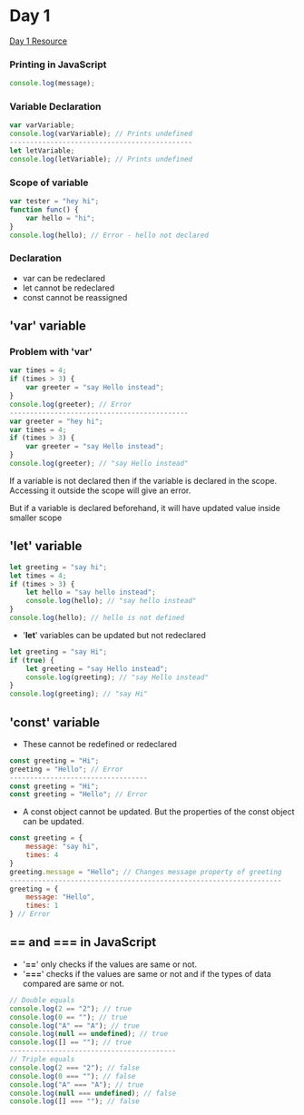 # Day 1

[Day 1 Resource](https://www.freecodecamp.org/news/var-let-and-const-whats-the-difference)

### Printing in JavaScript

```js
console.log(message);
```

### Variable Declaration

```js
var varVariable;
console.log(varVariable); // Prints undefined
---------------------------------------------
let letVariable;
console.log(letVariable); // Prints undefined
```

### Scope of variable

```js
var tester = "hey hi";
function func() {
	var hello = "hi";
}
console.log(hello); // Error - hello not declared
```

### Declaration

- var can be redeclared
- let cannot be redeclared
- const cannot be reassigned

## 'var' variable

### Problem with '__var__'

```js
var times = 4;
if (times > 3) {
	var greeter = "say Hello instead";
}
console.log(greeter); // Error
--------------------------------------------
var greeter = "hey hi";
var times = 4;
if (times > 3) {
	var greeter = "say Hello instead";
}
console.log(greeter); // "say Hello instead"
```

If a variable is not declared then if the variable is declared in the scope.  
Accessing it outside the scope will give an error.

But if a variable is declared beforehand, it will have updated value inside smaller scope


## 'let' variable

```js
let greeting = "say hi";
let times = 4;
if (times > 3) {
	let hello = "say hello instead";
	console.log(hello); // "say hello instead"
}
console.log(hello); // hello is not defined
```

- '__let__' variables can be updated but not redeclared

```js
let greeting = "say Hi";
if (true) {
	let greeting = "say Hello instead";
	console.log(greeting); // "say Hello instead"
}
console.log(greeting); // "say Hi"
```

## 'const' variable

- These cannot be redefined or redeclared

```js
const greeting = "Hi";
greeting = "Hello"; // Error
----------------------------------
const greeting = "Hi";
const greeting = "Hello"; // Error
```

- A const object cannot be updated. But the properties of the const object can be updated.

```js
const greeting = {
	message: "say hi",
	times: 4
}
greeting.message = "Hello"; // Changes message property of greeting
-------------------------------------------------------------------
greeting = {
	message: "Hello",
	times: 1
} // Error
```

## == and === in JavaScript

- '__==__' only checks if the values are same or not.
- '__===__' checks if the values are same or not and if the types of data compared are same or not.

```js
// Double equals
console.log(2 == "2"); // true
console.log(0 == ""); // true
console.log("A" == "A"); // true
console.log(null == undefined); // true
console.log([] == ""); // true
-----------------------------------------
// Triple equals
console.log(2 === "2"); // false
console.log(0 === ""); // false
console.log("A" === "A"); // true
console.log(null === undefined); // false
console.log([] === ""); // false
```


